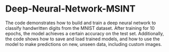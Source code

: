 # Deep-Neural-Network-MSINT

The code demonstrates how to build and train a deep neural network to classify handwritten digits from the MNIST dataset. After training for 10 epochs, the model achieves a certain accuracy on the test set. Additionally, the code shows how to save and load trained models, and how to use the model to make predictions on new, unseen data, including custom images.
